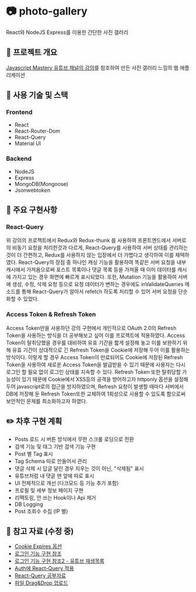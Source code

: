 # :camera: photo-gallery
React와 NodeJS Express를 이용한 간단한 사진 갤러리

## :newspaper: 프로젝트 개요
[Javascript Mastery 유튜브 채널의 강의](https://www.youtube.com/watch?v=VsUzmlZfYNg)를 참조하여 만든 사진 갤러리 느낌의 웹 애플리케이션

## :wrench: 사용 기술 및 스택
### Frontend

- React
- React-Router-Dom
- React-Query
- Material UI

### Backend

- NodeJS
- Express
- MongoDB(Mongoose)
- Jsonwebtoken

## :gift: 주요 구현사항
### React-Query
위 강의의 프로젝트에서 Redux와 Redux-thunk 를 사용하여 프론트엔드에서 서버로의 비동기 요청을 처리한것과 다르게, React-Query를 사용하여 서버 상태를 관리하는 것이 더 간편하고, 
Redux를 사용하지 않는 입장에서 더 가볍다고 생각하여 이를 채택하였다. React-Query의 장점 중 하나인 캐싱 기능을 활용하여 똑같은 서버 요청을 내부 캐시에서 가져옴으로써 포스트 
목록이나 댓글 목록 등을 가져올 때 이미 데이터를 캐시에 가지고 있는 경우 화면에 빠르게 표시되었다. 또한, Mutation 기능을 활용하여 서버에 생성, 수정, 삭제 요청 등으로 요청 
데이터가 변하는 경우에도 inValidateQueries 메소드를 통해 React-Query가 알아서 refetch 하도록 처리할 수 있어 서버 요청을 단순화할 수 있었다.

### Access Token & Refresh Token
Access Token만을 사용하던 강의 구현에서 개인적으로 OAuth 2.0의 Refresh Token을 사용하는 방식을 더 공부해보고 싶어 이를 프로젝트에 적용하였다. Access Token이 탈취당했을 경우를
대비하여 유효 기간을 짧게 설정해 놓고 이를 보완하기 위해 유효 기간이 상대적으로 긴 Refresh Token을 Cookie에 저장해 두어 이를 활용하는 방식이다. 이렇게 할 경우 Access Token이
만료되어도 Cookie에 저장된 Refresh Token을 사용하여 새로운 Access Token을 발급받을 수 있기 때문에 사용자는 다시 로그인 할 필요 없이 로그인 상태를 지속할 수 있다. Refresh Token
또한 탈취당할 가능성이 있기 때문에 Cookie에서 XSS등의 공격을 방어하고자 httponly 옵션을 설정해두어 javascript로의 접근을 방지하였으며, Refresh 요청이 발생할 때마다 서버에서
DB에 저장해 둔 Refresh Token또한 교체하여 1회성으로 사용할 수 있도록 함으로써 보안적인 문제를 최소화하고자 하였다.

## :pencil2: 차후 구현 계획
- Posts 로드 시 버튼 방식에서 무한 스크롤 로딩으로 전환
- 검색 기능 및 태그 기반 검색 기능 구현
- Post 별 Tag 표시
- Tag Schema 따로 만들어서 관리
- 댓글 삭제 시 답글 달린 경우 지우는 것이 아닌, "삭제됨" 표시
- 유튜브처럼 내 댓글 맨 앞에 따로 표시
- UI 전체적으로 개선 (다크모드 등 기능 추가 포함)
- 프로필 및 세부 정보 페이지 구현
- 리팩토링, 안 쓰는 Hook이나 Api 제거
- DB Logging
- Post 조회수 수집 (IP 별)

## :blue_book: 참고 자료 (수정 중)
- [Cookie Expires 옵션](https://www.zerocho.com/category/HTTP/post/5b594dd3c06fa2001b89feb9)
- [로그인 기능 구현 참조](https://velog.io/@yaytomato/%ED%94%84%EB%A1%A0%ED%8A%B8%EC%97%90%EC%84%9C-%EC%95%88%EC%A0%84%ED%95%98%EA%B2%8C-%EB%A1%9C%EA%B7%B8%EC%9D%B8-%EC%B2%98%EB%A6%AC%ED%95%98%EA%B8%B0#-%EB%B8%8C%EB%9D%BC%EC%9A%B0%EC%A0%80-%EC%A0%80%EC%9E%A5%EC%86%8C-%EC%A2%85%EB%A5%98%EC%99%80-%EB%B3%B4%EC%95%88-%EC%9D%B4%EC%8A%88)
- [로그인 기능 구현 참조2 - 유튜브 재생목록](https://www.youtube.com/watch?v=brcHK3P6ChQ&list=PL0Zuz27SZ-6PRCpm9clX0WiBEMB70FWwd)
- [Auth에 React-Query 적용](https://velog.io/@sorin44/React-Query-Section7-React-Query-and-Authentication)
- [React-Query 공부자료](https://tkdodo.eu/blog/practical-react-query)
- [파일 Drag&Drop 업로드](https://velog.io/@yiyb0603/React%EC%97%90%EC%84%9C-%EB%93%9C%EB%9E%98%EA%B7%B8-%EC%95%A4-%EB%93%9C%EB%A1%AD%EC%9D%84-%EC%9D%B4%EC%9A%A9%ED%95%9C-%ED%8C%8C%EC%9D%BC-%EC%97%85%EB%A1%9C%EB%93%9C-%ED%95%98%EA%B8%B0)
